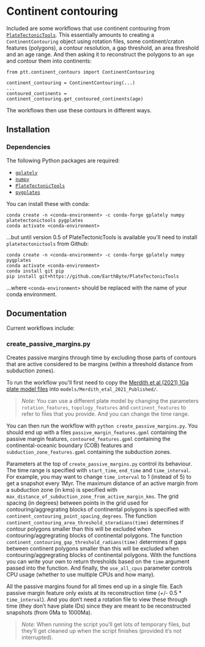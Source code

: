 # Continent contouring

Included are some workflows that use continent contouring from [`PlateTectonicTools`](https://github.com/EarthByte/PlateTectonicTools). This essentially amounts to creating a `ContinentContouring` object using rotation files, some continent/craton features (polygons), a contour resolution, a gap threshold, an area threshold and an age range. And then asking it to reconstruct the polygons to an `age` and contour them into continents:

```
from ptt.continent_contours import ContinentContouring

continent_contouring = ContinentContouring(...)
...
contoured_continents = continent_contouring.get_contoured_continents(age)
```

The workflows then use these contours in different ways.

## Installation

### Dependencies

The following Python packages are required:

- [`gplately`](https://github.com/GPlates/gplately)
- [`numpy`](http://numpy.org)
- [`PlateTectonicTools`](https://github.com/EarthByte/PlateTectonicTools)
- [`pygplates`](http://gplates.org/docs/pygplates/pygplates_getting_started.html#installation)

You can install these with conda:

```
conda create -n <conda-environment> -c conda-forge gplately numpy platetectonictools pygplates
conda activate <conda-environment>
```

...but until version 0.5 of PlateTectonicTools is available you'll need to install `platetectonictools` from Github:

```
conda create -n <conda-environment> -c conda-forge gplately numpy pygplates
conda activate <conda-environment>
conda install git pip
pip install git+https://github.com/EarthByte/PlateTectonicTools
```

...where `<conda-environment>` should be replaced with the name of your conda environment.

## Documentation

Current workflows include:

### create_passive_margins.py

Creates passive margins through time by excluding those parts of contours that are active considered to be margins (within a threshold distance from subduction zones).

To run the workflow you'll first need to copy the [Merdith et al (2021) 1Ga plate model files](https://www.earthbyte.org/webdav/ftp/Data_Collections/Merdith_etal_2021_ESR/SM2-Merdith_et_al_1_Ga_reconstruction_v1.1.zip) into `models/Merdith_etal_2021_Published/`.

> _Note:_ You can use a different plate model by changing the parameters `rotation_features`, `topology_features` and `continent_features` to refer to files that you provide. And you can change the time range.

You can then run the workflow with `python create_passive_margins.py`. You should end up with a files `passive_margin_features.gpml` containing the passive margin features, `contoured_features.gpml` containing the continental-oceanic boundary (COB) features and `subduction_zone_features.gpml` containing the subduction zones. 

Parameters at the top of `create_passive_margins.py` control its behaviour. The time range is specified with `start_time`, `end_time` and `time_interval`. For example, you may want to change `time_interval` to 1 (instead of 5) to get a snapshot every 1Myr. The maximum distance of an active margin from a subduction zone (in kms) is specified with `max_distance_of_subduction_zone_from_active_margin_kms`. The grid spacing (in degrees) between points in the grid used for contouring/aggregrating blocks of continental polygons is specified with `continent_contouring_point_spacing_degrees`. The function `continent_contouring_area_threshold_steradians(time)` determines if contour polygons smaller than this will be excluded when contouring/aggregrating blocks of continental polygons. The function `continent_contouring_gap_threshold_radians(time)` determines if gaps between continent polygons smaller than this will be excluded when contouring/aggregrating blocks of continental polygons. With the functions you can write your own to return thresholds based on the `time` argument passed into the function. And finally, the `use_all_cpus` parameter controls CPU usage (whether to use multiple CPUs and how many).

All the passive margins found for all times end up in a single file. Each passive margin feature only exists at its reconstruction time (+/- 0.5 * `time_interval`). And you don’t need a rotation file to view these through time (they don’t have plate IDs) since they are meant to be reconstructed snapshots (from 0Ma to 1000Ma).

> _Note:_ When running the script you’ll get lots of temporary files, but they’ll get cleaned up when the script finishes (provided it’s not interrupted).
